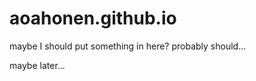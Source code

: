 aoahonen.github.io
==================

maybe I should put something in here?
probably should...

maybe later...
